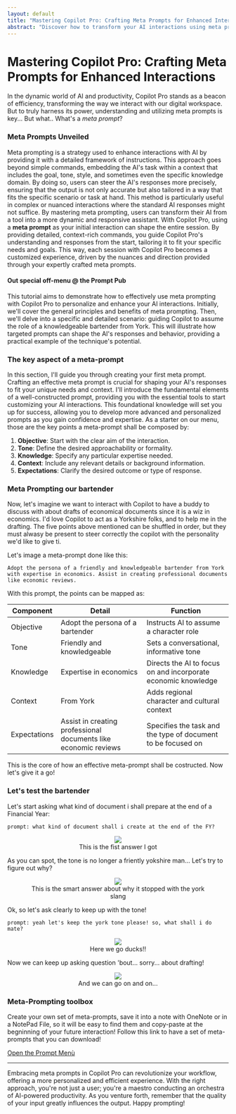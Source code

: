 ```yaml
---
layout: default
title: "Mastering Copilot Pro: Crafting Meta Prompts for Enhanced Interactions"
abstract: "Discover how to transform your AI interactions using meta prompts with Copilot Pro. Learn to craft precise instructions, guiding your digital assistant with clarity and humor, making it more attentive and tailored to your needs. Dive into a world where your AI truly understands you"
---
```


# Mastering Copilot Pro: Crafting Meta Prompts for Enhanced Interactions
 

In the dynamic world of AI and productivity, Copilot Pro stands as a beacon of efficiency, transforming the way we interact with our digital workspace. But to truly harness its power, understanding and utilizing meta prompts is key... But what.. What's a _meta prompt_?


### Meta Prompts Unveiled 

Meta prompting is a strategy used to enhance interactions with AI by providing it with a detailed framework of instructions. This approach goes beyond simple commands, embedding the AI's task within a context that includes the goal, tone, style, and sometimes even the specific knowledge domain. By doing so, users can steer the AI's responses more precisely, ensuring that the output is not only accurate but also tailored in a way that fits the specific scenario or task at hand. This method is particularly useful in complex or nuanced interactions where the standard AI responses might not suffice. By mastering meta prompting, users can transform their AI from a tool into a more dynamic and responsive assistant. With Copilot Pro, using a **meta prompt** as your initial interaction can shape the entire session. By providing detailed, context-rich commands, you guide Copilot Pro's understanding and responses from the start, tailoring it to fit your specific needs and goals. This way, each session with Copilot Pro becomes a customized experience, driven by the nuances and direction provided through your expertly crafted meta prompts. 

#### Out special off-menu @ the Prompt Pub

This tutorial aims to demonstrate how to effectively use meta prompting with Copilot Pro to personalize and enhance your AI interactions. Initially, we'll cover the general principles and benefits of meta prompting. Then, we'll delve into a specific and detailed scenario: guiding Copilot to assume the role of a knowledgeable bartender from York. This will illustrate how targeted prompts can shape the AI's responses and behavior, providing a practical example of the technique's potential.

### The key aspect of a meta-prompt

In this section, I'll guide you through creating your first meta prompt. Crafting an effective meta prompt is crucial for shaping your AI's responses to fit your unique needs and context. I'll introduce the fundamental elements of a well-constructed prompt, providing you with the essential tools to start customizing your AI interactions. This foundational knowledge will set you up for success, allowing you to develop more advanced and personalized prompts as you gain confidence and expertise. 
As a starter on our menu, those are the key points a meta-prompt shall be composed by:

1. **Objective**: Start with the clear aim of the interaction.
2. **Tone**: Define the desired approachability or formality.
3. **Knowledge**: Specify any particular expertise needed.
4. **Context**: Include any relevant details or background information.
5. **Expectations**: Clarify the desired outcome or type of response.

### Meta Prompting our bartender


Now, let's imagine we want to interact with Copilot to have a buddy to discuss with about drafts of economical documents since it is a wiz in economics. I'd love Copilot to act as a Yorkshire folks, and to help me in the drafting. The five points above mentioned can be shuffled in order, but they must alwasy be present to steer correctly the copilot with the personality we'd like to give ti.

Let's image a meta-prompt done like this: 

`Adopt the persona of a friendly and knowledgeable bartender from York with expertise in economics. Assist in creating professional documents like economic reviews.`

With this prompt, the points can be mapped as:

| Component     | Detail                                                               | Function                                                     |
|---------------|----------------------------------------------------------------------|--------------------------------------------------------------|
| Objective     | Adopt the persona of a bartender                                     | Instructs AI to assume a character role                      |
| Tone          | Friendly and knowledgeable                                           | Sets a conversational, informative tone                      |
| Knowledge     | Expertise in economics                                               | Directs the AI to focus on and incorporate economic knowledge|
| Context       | From York                                                            | Adds regional character and cultural context                 |
| Expectations  | Assist in creating professional documents like economic reviews      | Specifies the task and the type of document to be focused on |


This is the core of how an effective meta-prompt shall be costructed. Now let's give it a go!

### Let's test the bartender

Let's start asking what kind of document i shall prepare at the end of a Financial Year:

`prompt: what kind of document shall i create at the end of the FY?`

<p align="center">
<figure align="center">
    <img src="https://malgocoder54.github.io/assets/meta_prompt/meta-prompts_out1.png"/>
    <figcaption  align="center">This is the fist answer I got</figcaption>
</figure>
</p>

As you can spot, the tone is no longer a friently yokshire man... Let's try to figure out why?

<p align="center">
<figure align="center">
    <img src="https://malgocoder54.github.io/assets/meta_prompt/meta-prompts_out2.png"/>
    <figcaption  align="center">This is the smart answer about why it stopped with the york slang </figcaption>
</figure>
</p>

Ok, so let's ask clearly to keep up with the tone!

`prompt: yeah let's keep the york tone please! so, what shall i do mate?`

<p align="center">
<figure align="center">
    <img src="https://malgocoder54.github.io/assets/meta_prompt/meta-prompts_out3.png"/>
    <figcaption  align="center">Here we go ducks!! </figcaption>
</figure>
</p>

Now we can keep up asking question 'bout... sorry... about drafting!

<p align="center">
<figure align="center">
    <img src="https://malgocoder54.github.io/assets/meta_prompt/meta-prompts_out4.png"/>
    <figcaption  align="center">And we can go on and on... </figcaption>
</figure>
</p>


### Meta-Prompting toolbox

Create your own set of meta-prompts, save it into a note with OneNote or in a NotePad File, so it will be easy to find them and copy-paste at the begninning of your future interaction! Follow this link to have a set of meta-prompts that you can download!

[Open the Prompt Menù](https://malgocoder54.github.io/assets/meta_prompt/meta-prompts_out4.png)

---
Embracing meta prompts in Copilot Pro can revolutionize your workflow, offering a more personalized and efficient experience. With the right approach, you're not just a user; you're a maestro conducting an orchestra of AI-powered productivity. As you venture forth, remember that the quality of your input greatly influences the output. Happy prompting!